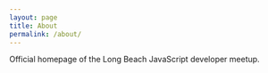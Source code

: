 ```yaml
---
layout: page
title: About
permalink: /about/
---
```


Official homepage of the Long Beach JavaScript developer meetup.
